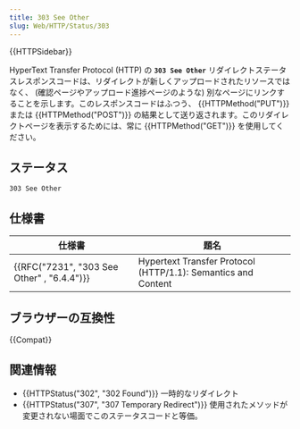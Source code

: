 ```yaml
---
title: 303 See Other
slug: Web/HTTP/Status/303
---
```


{{HTTPSidebar}}

HyperText Transfer Protocol (HTTP) の **`303 See Other`** リダイレクトステータスレスポンスコードは、リダイレクトが新しくアップロードされたリソースではなく、 (確認ページやアップロード進捗ページのような) 別なページにリンクすることを示します。このレスポンスコードはふつう、 {{HTTPMethod("PUT")}} または {{HTTPMethod("POST")}} の結果として送り返されます。このリダイレクトページを表示するためには、常に {{HTTPMethod("GET")}} を使用してください。

## ステータス

```
303 See Other
```

## 仕様書

| 仕様書                                     | 題名                                                          |
| ------------------------------------------ | ------------------------------------------------------------- |
| {{RFC("7231", "303 See Other" , "6.4.4")}} | Hypertext Transfer Protocol (HTTP/1.1): Semantics and Content |

## ブラウザーの互換性

{{Compat}}

## 関連情報

- {{HTTPStatus("302", "302 Found")}} 一時的なリダイレクト
- {{HTTPStatus("307", "307 Temporary Redirect")}} 使用されたメソッドが変更されない場面でこのステータスコードと等価。
